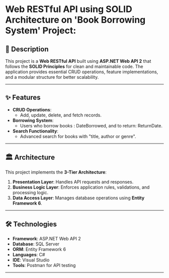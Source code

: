 # Web RESTful API using SOLID Architecture on 'Book Borrowing System' Project:

## 📜 Description
This project is a **Web RESTful API** built using **ASP.NET Web API 2** that follows the **SOLID Principles** for clean and maintainable code. The application provides essential CRUD operations, feature implementations, and a modular structure for better scalability.

---

## ✨ Features
- **CRUD Operations**:
  - Add, update, delete, and fetch records.
- **Borrowing System**:
  - Users who borrow books : DateBorrowed, and to return: ReturnDate.
- **Search Functionality**:
  - Advanced search for books with "title, author or genre".


---

## 🏛️ Architecture
This project implements the **3-Tier Architecture**:
1. **Presentation Layer**: Handles API requests and responses.
2. **Business Logic Layer**: Enforces application rules, validations, and processing logic.
3. **Data Access Layer**: Manages database operations using **Entity Framework 6**.


---

## 🛠️ Technologies
- **Framework**: ASP.NET Web API 2
- **Database**: SQL Server
- **ORM**: Entity Framework 6
- **Languages**: C#
- **IDE**: Visual Studio
- **Tools**: Postman for API testing

---


